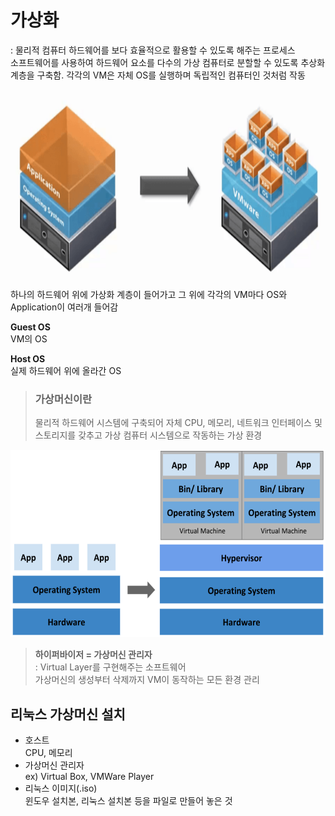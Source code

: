# 가상화
: 물리적 컴퓨터 하드웨어를 보다 효율적으로 활용할 수 있도록 해주는 프로세스 <br>
소프트웨어를 사용하여 하드웨어 요소를 다수의 가상 컴퓨터로 분할할 수 있도록 추상화 계층을 구축함. 각각의 VM은 자체 OS를 실행하며 독립적인 컴퓨터인 것처럼 작동 <br>

<img src=4_img/img1.png width=600 height=300>

하나의 하드웨어 위에 가상화 계층이 들어가고 그 위에 각각의 VM마다 OS와 Application이 여러개 들어감 <br>

<strong>Guest OS</strong> <br>
VM의 OS

<strong>Host OS</strong> <br>
실제 하드웨어 위에 올라간 OS

> ### 가상머신이란
> 물리적 하드웨어 시스템에 구축되어 자체 CPU, 메모리, 네트워크 인터페이스 및 스토리지를 갖추고 가상 컴퓨터 시스템으로 작동하는 가상 환경

<img src=4_img/img2.png width=600 height=300>

> <strong>하이퍼바이저 = 가상머신 관리자</strong> <br>
: Virtual Layer를 구현해주는 소프트웨어 <br>
가상머신의 생성부터 삭제까지 VM이 동작하는 모든 환경 관리

## 리눅스 가상머신 설치
- 호스트 <br>
	CPU, 메모리
- 가상머신 관리자 <br>
	ex) Virtual Box, VMWare Player
- 리눅스 이미지(.iso) <br>
	 윈도우 설치본, 리눅스 설치본 등을 파일로 만들어 놓은 것